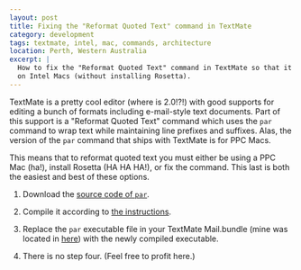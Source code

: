 ```yaml
---
layout: post
title: Fixing the "Reformat Quoted Text" command in TextMate
category: development
tags: textmate, intel, mac, commands, architecture
location: Perth, Western Australia
excerpt: |
  How to fix the "Reformat Quoted Text" command in TextMate so that it works 
  on Intel Macs (without installing Rosetta).
---
```


TextMate is a pretty cool editor (where is 2.0!?!) with good supports for
editing a bunch of formats including e-mail-style text documents. Part of this
support is a "Reformat Quoted Text" command which uses the `par` command to
wrap text while maintaining line prefixes and suffixes. Alas, the version of
the `par` command that ships with TextMate is for PPC Macs.

This means that to reformat quoted text you must either be using a PPC Mac
(ha!), install Rosetta (HA HA HA!), or fix the command. This last is both the
easiest and best of these options.

1. Download the [source code of `par`][1].

2. Compile it according to [the instructions][2].

3. Replace the `par` executable file in your TextMate Mail.bundle (mine was
   located in 
   [here][3]) 
   with the newly compiled executable.

4. There is no step four. (Feel free to profit here.)

[1]: http://www.nicemice.net/par/
[2]: http://www.nicemice.net/par/#building
[3]: file:///Applications/TextMate.app/Contents/SharedSupport/Bundles/Mail.tmbundle/Support/bin/
